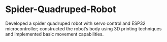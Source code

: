# Spider-Quadruped-Robot
Developed a spider quadruped robot with servo control and ESP32 microcontroller; constructed the robot’s body using 3D printing techniques and implemented basic movement capabilities.
